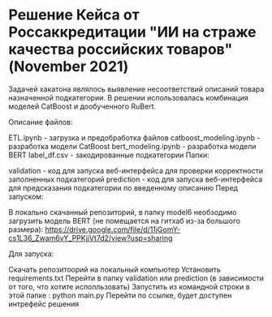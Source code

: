 # Решение Кейса от Россаккредитации "ИИ на страже качества российских товаров" (November 2021)

Задачей хакатона являлось выявление несоответствий описаний товара назначенной подкатегории. В решении использовалась комбинация моделей CatBoost и дообученного RuBert.

Описание файлов:

ETL.ipynb - загрузка и предобработка файлов
catboost_modeling.ipynb - разработка модели CatBoost
bert_modeling.ipynb - разработка модели BERT
label_df.csv - закодированные подкатегории
Папки:

validation - код для запуска веб-интерфейса для проверки корректности заполненных подкатегорий
prediction - код для запуска веб-интерфейса для предсказания подкатегории по введенному описанию
Перед запуском:

В локально скачанный репозиторий, в папку model6 необзодимо загрузить модель BERT (не помещается на гитхаб из-за большого размера): https://drive.google.com/file/d/11jGomY-cs1L36_Zwam6vY_PPKjjVt7d2/view?usp=sharing

Для запуска:

Скачать репозитоорий на локальный компьютер
Установить requirements.txt
Перейти в папку validation или prediction (в зависимости от того, что хотите исполльзовать)
Запустить из командной строки в этой папке : python main.py
Перейти по ссылке, будет доступен интрефейс решения

